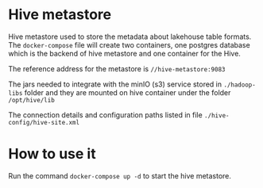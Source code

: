 # Hive metastore
Hive metastore used to store the metadata about lakehouse table formats.
The `docker-compose` file will create two containers, one postgres database which is the backend of hive metastore and one container for the Hive.

The reference address for the metastore is `//hive-metastore:9083`


The jars needed to integrate with the minIO (s3) service stored in `./hadoop-libs` folder and they are mounted on hive container under the folder `/opt/hive/lib`


The connection details and configuration paths listed in file `./hive-config/hive-site.xml`


# How to use it

Run the command `docker-compose up -d` to start the hive metastore.